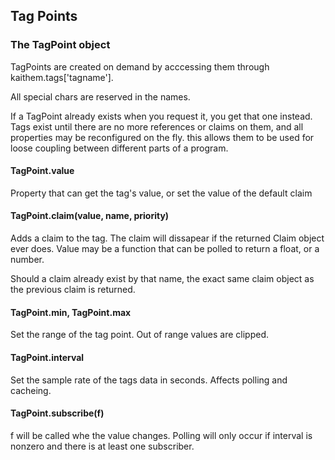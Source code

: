 ## Tag Points


### The TagPoint object

TagPoints are created on demand by acccessing them through kaithem.tags['tagname'].

All special chars are reserved in the names.

If a TagPoint already exists when you request it, you get that one instead. Tags
exist until there are no more references or claims on them, and all properties may
be reconfigured on the fly. this allows them to be used for loose coupling between different
parts of a program.


#### TagPoint.value

Property that can get the tag's value, or set the value of the default claim

#### TagPoint.claim(value, name, priority)
Adds a claim to the tag. The claim will dissapear if the returned Claim object ever does.
Value may be a function that can be polled to return a float, or a number.

Should a claim already exist by that name, the exact same claim object as the previous claim is returned.

#### TagPoint.min, TagPoint.max
Set the range of the tag point. Out of range values are clipped.

#### TagPoint.interval
Set the sample rate of the tags data in seconds. Affects polling and cacheing.

#### TagPoint.subscribe(f)
f will be called whe the value changes. Polling will only occur if interval
is nonzero and there is at least one subscriber.


